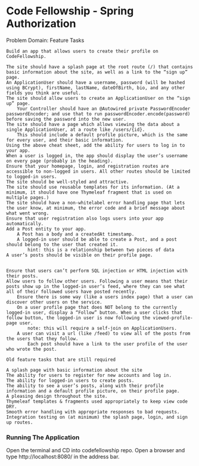 # Code Fellowship - Spring Authorization

Problem Domain: 
Feature Tasks

    Build an app that allows users to create their profile on CodeFellowship.

    The site should have a splash page at the root route (/) that contains basic information about the site, as well as a link to the “sign up” page.
    An ApplicationUser should have a username, password (will be hashed using BCrypt), firstName, lastName, dateOfBirth, bio, and any other fields you think are useful.
    The site should allow users to create an ApplicationUser on the “sign up” page.
        Your Controller should have an @Autowired private PasswordEncoder passwordEncoder; and use that to run passwordEncoder.encode(password) before saving the password into the new user.
    The site should have a page which allows viewing the data about a single ApplicationUser, at a route like /users/{id}.
        This should include a default profile picture, which is the same for every user, and their basic information.
    Using the above cheat sheet, add the ability for users to log in to your app.
    When a user is logged in, the app should display the user’s username on every page (probably in the heading).
    Ensure that your homepage, login, and registration routes are accessible to non-logged in users. All other routes should be limited to logged-in users.
    The site should be well-styled and attractive.
    The site should use reusable templates for its information. (At a minimum, it should have one Thymeleaf fragment that is used on multiple pages.)
    The site should have a non-whitelabel error handling page that lets the user know, at minimum, the error code and a brief message about what went wrong.
    Ensure that user registration also logs users into your app automatically.
    Add a Post entity to your app.
        A Post has a body and a createdAt timestamp.
        A logged-in user should be able to create a Post, and a post should belong to the user that created it.
            hint: this is a relationship between two pieces of data
    A user’s posts should be visible on their profile page.


    Ensure that users can’t perform SQL injection or HTML injection with their posts.
    Allow users to follow other users. Following a user means that their posts show up in the logged-in user’s feed, where they can see what all of their followed users have posted recently.
        Ensure there is some way (like a users index page) that a user can discover other users on the service.
        On a user profile page that does NOT belong to the currently logged-in user, display a “Follow” button. When a user clicks that follow button, the logged-in user is now following the viewed-profile-page user.
            note: this will require a self-join on ApplicationUsers.
        A user can visit a url (like /feed) to view all of the posts from the users that they follow.
            Each post should have a link to the user profile of the user who wrote the post.

    Old feature tasks that are still required

    A splash page with basic information about the site
    The ability for users to register for new accounts and log in.
    The ability for logged-in users to create posts.
    The ability to see a user’s posts, along with their profile information and a default profile picture, on their profile page.
    A pleasing design throughout the site.
    Thymeleaf templates & fragments used appropriately to keep view code DRY.
    Smooth error handling with appropriate responses to bad requests.
    Integration testing on (at minimum) the splash page, login, and sign up routes.



### Running The Application
Open the terminal and CD into codefellowship repo.
Open a browser and type http://localhost:8080/ in the address bar.